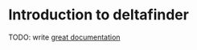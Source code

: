 # Introduction to deltafinder

TODO: write [great documentation](http://jacobian.org/writing/what-to-write/)
